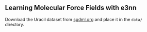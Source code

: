 ## Learning Molecular Force Fields with e3nn

Download the Uracil dataset from [sgdml.org](http://www.quantum-machine.org/gdml/data/npz/md17_uracil.npz) and place it in the `data/` directory.
